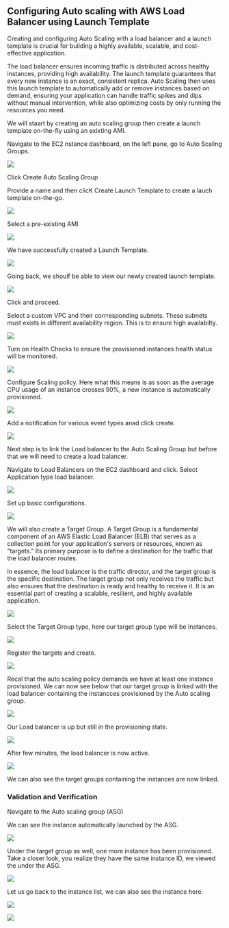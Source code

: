 ## Configuring Auto scaling with AWS Load Balancer using Launch Template

Creating and configuring Auto Scaling with a load balancer and a launch template is crucial for building a highly available, scalable, and cost-effective application.

The load balancer ensures incoming traffic is distributed across healthy instances, providing high availability. The launch template guarantees that every new instance is an exact, consistent replica. Auto Scaling then uses this launch template to automatically add or remove instances based on demand, ensuring your application can handle traffic spikes and dips without manual intervention, while also optimizing costs by only running the resources you need.

We will staart by creating an auto scaling group then create a launch template on-the-fly using an exixting AMI.

Navigate to the EC2 nstance dashboard, on the left pane, go to Auto Scaling Groups.

![](./Img17/9.png)

Click Create Auto Scaling Group

Provide a name and then clicK Create Launch Template to create a lauch template on-the-go. 

![](./Img17/10.png)

Select a pre-existing AMI 

![](./Img17/11.png)

We have successfully created a Launch Template. 

![](./Img17/12.png)

Going back, we shoulf be able to view our newly created launch template. 

![](./Img17/13.png)

Click and proceed.

Select a custom VPC and their corrresponding subnets. These subnets must exists in different availability region. This is to ensure high availabilty. 

![](./Img17/14.png)

Turn on Health Checks to ensure the provisioned instances health status will be monitored.

![](./Img17/15.png)

Configure Scaling policy. Here what this means is as soon as the average CPU usage of an instance crosses 50%, a new instance is automatically provisioned.

![](./Img17/16.png)

Add a notification for various event types anad click create. 

![](./Img17/17.png)

Next step is to link the Load balancer to the Auto Scaling Group but before that we will need to create a load balancer.

Navigate to Load Balancers on the EC2 dashboard and click.
 Select Application type load balancer.

 ![](./Img17/4.png)

 Set up basic configurations.

  ![](./Img17/4a.png)

  We will also create a Target Group.
  A Target Group is a fundamental component of an AWS Elastic Load Balancer (ELB) that serves as a collection point for your application's servers or resources, known as "targets." Its primary purpose is to define a destination for the traffic that the load balancer routes. 
  
  In essence, the load balancer is the traffic director, and the target group is the specific destination. The target group not only receives the traffic but also ensures that the destination is ready and healthy to receive it. It is an essential part of creating a scalable, resilient, and highly available application.


![](./Img17/5.png)

Select the Target Group type, here our target group type will be Instances.


![](./Img17/6.png)

Register the targets and create.

![](./Img17/6a.png)

Recal that the auto scaling policy demands we have at least one instance provisioned. We can now see below that our target group is linked with the load balancer containing the instancces provisioned by the Auto scaling group. 

![](./Img17/6b.png)

Our Load balancer is up but still in the provisioning state. 


![](./Img17/7.png)

After few minutes, the load balancer is now active. 

![](./Img17/8.png)

We can also see the target groups containing the instances are now linked.

### Validation and Verification

Navigate to the Auto scaling group (ASG)

We can see the instance automatically launched by the ASG.

![](./Img17/18.png)

Under the target group as well, one more instance has been provisioned. Take a closer look, you realize they have the same instance ID, we viewed the under the ASG.

![](./Img17/19.png)

Let us go back to the instance list, we can also see the instance here. 

![](./Img17/20.png)







































![](./Img17/9.pnccccscscg)